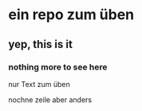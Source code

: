 # ein repo zum üben
## yep, this is it
### nothing more to see here
nur Text zum üben

nochne zeile aber anders
